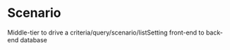 Scenario
========

Middle-tier to drive a criteria/query/scenario/listSetting front-end to back-end database